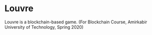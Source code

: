 # Louvre

Louvre is a blockchain-based game. (For Blockchain Course, Amirkabir University of Technology, Spring 2020)
